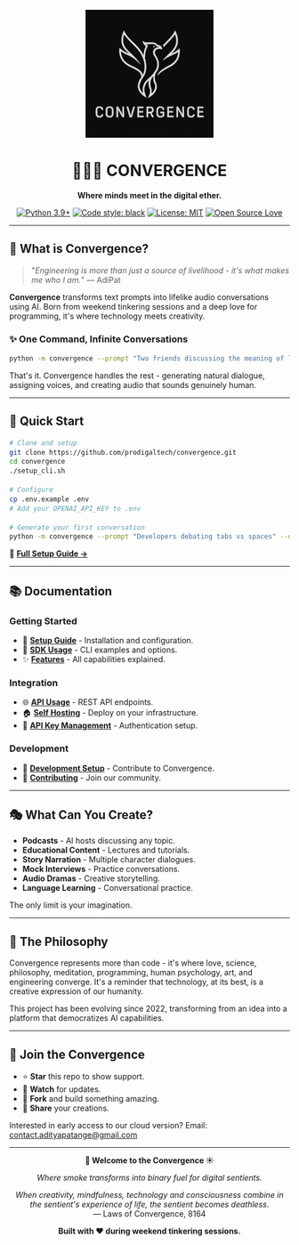 <div align="center">

<p align="center"><img src="assets/convergence_logo.png" width="230" alt="Convergence Logo">

# 🧙🏼‍♂️ CONVERGENCE

**Where minds meet in the digital ether.**

[![Python 3.9+](https://img.shields.io/badge/python-3.9+-blue.svg)](https://www.python.org/downloads/)
[![Code style: black](https://img.shields.io/badge/code%20style-black-000000.svg)](https://github.com/psf/black)
[![License: MIT](https://img.shields.io/badge/License-MIT-yellow.svg)](https://opensource.org/licenses/MIT)
[![Open Source Love](https://badges.frapsoft.com/os/v1/open-source.svg?v=103)](https://github.com/ellerbrock/open-source-badges/)

</div>

---

## 🌊 What is Convergence?

> "_Engineering is more than just a source of livelihood - it's what makes me who I am._" — AdiPat

**Convergence** transforms text prompts into lifelike audio conversations using AI. Born from weekend tinkering sessions and a deep love for programming, it's where technology meets creativity.

### ✨ One Command, Infinite Conversations

```bash
python -m convergence --prompt "Two friends discussing the meaning of life" --duration 10
```

That's it. Convergence handles the rest - generating natural dialogue, assigning voices, and creating audio that sounds genuinely human.

---

## 🚀 Quick Start

```bash
# Clone and setup
git clone https://github.com/prodigaltech/convergence.git
cd convergence
./setup_cli.sh

# Configure
cp .env.example .env
# Add your OPENAI_API_KEY to .env

# Generate your first conversation
python -m convergence --prompt "Developers debating tabs vs spaces" --duration 5
```

📖 **[Full Setup Guide →](docs/SETUP.md)**

---

## 📚 Documentation

### Getting Started
- 🚀 **[Setup Guide](docs/SETUP.md)** - Installation and configuration.
- 🎯 **[SDK Usage](docs/SDK_USAGE.md)** - CLI examples and options.
- ✨ **[Features](docs/FEATURES.md)** - All capabilities explained.

### Integration
- 🌐 **[API Usage](docs/API_USAGE.md)** - REST API endpoints.
- 🏠 **[Self Hosting](docs/SELF_HOST.md)** - Deploy on your infrastructure.
- 🔐 **[API Key Management](docs/API_KEY_MANAGEMENT.md)** - Authentication setup.

### Development
- 🧪 **[Development Setup](docs/DEV_SETUP.md)** - Contribute to Convergence.
- 🤝 **[Contributing](docs/CONTRIBUTIONS.md)** - Join our community.

---

## 🎭 What Can You Create?

- **Podcasts** - AI hosts discussing any topic.
- **Educational Content** - Lectures and tutorials.
- **Story Narration** - Multiple character dialogues.
- **Mock Interviews** - Practice conversations.
- **Audio Dramas** - Creative storytelling.
- **Language Learning** - Conversational practice.

The only limit is your imagination.

---

## 🌠 The Philosophy

Convergence represents more than code - it's where love, science, philosophy, meditation, programming, human psychology, art, and engineering converge. It's a reminder that technology, at its best, is a creative expression of our humanity.

This project has been evolving since 2022, transforming from an idea into a platform that democratizes AI capabilities.

---

## 🤝 Join the Convergence

- ⭐ **Star** this repo to show support.
- 🔔 **Watch** for updates.
- 🍴 **Fork** and build something amazing.
- 💬 **Share** your creations.

Interested in early access to our cloud version? Email: contact.adityapatange@gmail.com

---

<div align="center">

**🚀 Welcome to the Convergence ☀️**

_Where smoke transforms into binary fuel for digital sentients._

_When creativity, mindfulness, technology and consciousness combine in the sentient's experience of life, the sentient becomes deathless._  
— Laws of Convergence, 8164

**Built with ❤️ during weekend tinkering sessions.**

</div>